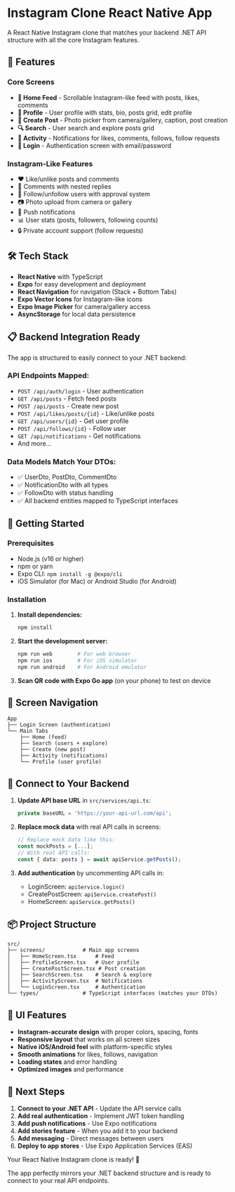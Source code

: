 # Instagram Clone React Native App

A React Native Instagram clone that matches your backend .NET API structure with all the core Instagram features.

## 🚀 Features

### Core Screens
- **📱 Home Feed** - Scrollable Instagram-like feed with posts, likes, comments
- **👤 Profile** - User profile with stats, bio, posts grid, edit profile
- **📸 Create Post** - Photo picker from camera/gallery, caption, post creation
- **🔍 Search** - User search and explore posts grid
- **🔔 Activity** - Notifications for likes, comments, follows, follow requests
- **🔐 Login** - Authentication screen with email/password

### Instagram-Like Features
- ❤️ Like/unlike posts and comments
- 💬 Comments with nested replies
- 👥 Follow/unfollow users with approval system
- 📷 Photo upload from camera or gallery
- 🔔 Push notifications
- 📊 User stats (posts, followers, following counts)
- 🔒 Private account support (follow requests)

## 🛠 Tech Stack

- **React Native** with TypeScript
- **Expo** for easy development and deployment
- **React Navigation** for navigation (Stack + Bottom Tabs)
- **Expo Vector Icons** for Instagram-like icons
- **Expo Image Picker** for camera/gallery access
- **AsyncStorage** for local data persistence

## 📋 Backend Integration Ready

The app is structured to easily connect to your .NET backend:

### API Endpoints Mapped:
- `POST /api/auth/login` - User authentication
- `GET /api/posts` - Fetch feed posts
- `POST /api/posts` - Create new post
- `POST /api/likes/posts/{id}` - Like/unlike posts
- `GET /api/users/{id}` - Get user profile
- `POST /api/follows/{id}` - Follow user
- `GET /api/notifications` - Get notifications
- And more...

### Data Models Match Your DTOs:
- ✅ UserDto, PostDto, CommentDto
- ✅ NotificationDto with all types
- ✅ FollowDto with status handling
- ✅ All backend entities mapped to TypeScript interfaces

## 🚀 Getting Started

### Prerequisites
- Node.js (v16 or higher)
- npm or yarn
- Expo CLI: `npm install -g @expo/cli`
- iOS Simulator (for Mac) or Android Studio (for Android)

### Installation

1. **Install dependencies:**
   ```bash
   npm install
   ```

2. **Start the development server:**
   ```bash
   npm run web        # For web browser
   npm run ios        # For iOS simulator
   npm run android    # For Android emulator
   ```

3. **Scan QR code with Expo Go app** (on your phone) to test on device

## 📱 Screen Navigation

```
App
├── Login Screen (authentication)
└── Main Tabs
    ├── Home (feed)
    ├── Search (users + explore)
    ├── Create (new post)
    ├── Activity (notifications)
    └── Profile (user profile)
```

## 🔗 Connect to Your Backend

1. **Update API base URL** in `src/services/api.ts`:
   ```typescript
   private baseURL = 'https://your-api-url.com/api';
   ```

2. **Replace mock data** with real API calls in screens:
   ```typescript
   // Replace mock data like this:
   const mockPosts = [...];
   // With real API calls:
   const { data: posts } = await apiService.getPosts();
   ```

3. **Add authentication** by uncommenting API calls in:
   - LoginScreen: `apiService.login()`
   - CreatePostScreen: `apiService.createPost()`
   - HomeScreen: `apiService.getPosts()`

## 📦 Project Structure

```
src/
├── screens/            # Main app screens
│   ├── HomeScreen.tsx      # Feed
│   ├── ProfileScreen.tsx   # User profile  
│   ├── CreatePostScreen.tsx # Post creation
│   ├── SearchScreen.tsx    # Search & explore
│   ├── ActivityScreen.tsx  # Notifications
│   └── LoginScreen.tsx     # Authentication
└── types/              # TypeScript interfaces (matches your DTOs)
```

## 🎨 UI Features

- **Instagram-accurate design** with proper colors, spacing, fonts
- **Responsive layout** that works on all screen sizes  
- **Native iOS/Android feel** with platform-specific styles
- **Smooth animations** for likes, follows, navigation
- **Loading states** and error handling
- **Optimized images** and performance

## 🔄 Next Steps

1. **Connect to your .NET API** - Update the API service calls
2. **Add real authentication** - Implement JWT token handling
3. **Add push notifications** - Use Expo notifications
4. **Add stories feature** - When you add it to your backend
5. **Add messaging** - Direct messages between users
6. **Deploy to app stores** - Use Expo Application Services (EAS)

Your React Native Instagram clone is ready! 🎉 

The app perfectly mirrors your .NET backend structure and is ready to connect to your real API endpoints.
